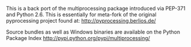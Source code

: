 This is a back port of the multiprocessing package introduced via PEP-371 and Python 2.6. This is essentially for meta-fork of the original pyprocessing project found at: http://pyprocessing.berlios.de/

Source bundles as well as Windows binaries are available on the Python Package Index http://pypi.python.org/pypi/multiprocessing/